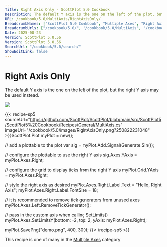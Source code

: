 ```yaml
---
Title: Right Axis Only - ScottPlot 5.0 Cookbook
Description: The default Y axis is the one on the left of the plot, but the right Y axis may be used instead.
URL: /cookbook/5.0/MultiAxis/RightAxisOnly/
BreadcrumbNames: ["ScottPlot 5.0 Cookbook", "Multiple Axes", "Right Axis Only"]
BreadcrumbUrls: ["/cookbook/5.0/", "/cookbook/5.0/MultiAxis", "/cookbook/5.0/MultiAxis/RightAxisOnly"]
Date: 2025-08-23
Version: ScottPlot 5.0.56
Version: ScottPlot 5.0.56
SearchUrl: "/cookbook/5.0/search/"
ShowEditLink: false
---
```



<div class='d-flex align-items-center mt-5'>
<h1 class='me-2 text-dark my-0 border-0'>Right Axis Only</h1>
</div>

The default Y axis is the one on the left of the plot, but the right Y axis may be used instead.

[![](/cookbook/5.0/images/RightAxisOnly.png?250822231048)](/cookbook/5.0/images/RightAxisOnly.png?250822231048)

{{< recipe-sp5 sourceUrl="https://github.com/ScottPlot/ScottPlot/blob/main/src/ScottPlot5/ScottPlot5%20Cookbook/Recipes/General/MultiAxis.cs" imageUrl="/cookbook/5.0/images/RightAxisOnly.png?250822231048" >}}ScottPlot.Plot myPlot = new();

// add a plottable to the plot
var sig = myPlot.Add.Signal(Generate.Sin());

// configure the plottable to use the right Y axis
sig.Axes.YAxis = myPlot.Axes.Right;

// configure the grid to display ticks from the right Y axis
myPlot.Grid.YAxis = myPlot.Axes.Right;

// style the right axis as desired
myPlot.Axes.Right.Label.Text = "Hello, Right Axis";
myPlot.Axes.Right.Label.FontSize = 18;

// it is recommended to remove tick generators from unused axes
myPlot.Axes.Left.RemoveTickGenerator();

// pass in the custom axis when calling SetLimits()
myPlot.Axes.SetLimitsY(bottom: -2, top: 2, yAxis: myPlot.Axes.Right);

myPlot.SavePng("demo.png", 400, 300);
{{< /recipe-sp5 >}}

<div class='my-5 text-center'>This recipe is one of many in the <a href='/cookbook/5.0/MultiAxis'>Multiple Axes</a> category</div>


